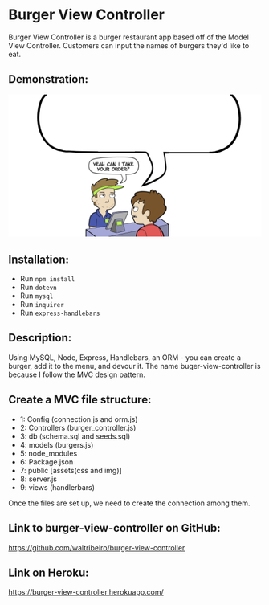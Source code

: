 # Burger View Controller
Burger View Controller is a burger restaurant app based off of the Model View Controller. Customers can input the names of burgers they'd like to eat.

## Demonstration:
![burger view controller](public/img/hypno-burger-1.png)

## Installation: 
- Run `npm install`
- Run `dotevn`
- Run `mysql`
- Run `inquirer`
- Run `express-handlebars`

## Description:

Using MySQL, Node, Express, Handlebars, an ORM - you can create a burger, add it to the menu, and devour it. The name buger-view-controller is because I follow the MVC design pattern.

## Create a MVC file structure: 

- 1: Config (connection.js and orm.js)
- 2: Controllers (burger_controller.js)
- 3: db (schema.sql and seeds.sql)
- 4: models (burgers.js)
- 5: node_modules
- 6: Package.json
- 7: public [assets(css and img)]
- 8: server.js
- 9: views (handlerbars)

Once the files are set up, we need to create the connection among them.


## Link to burger-view-controller on GitHub:

https://github.com/waltribeiro/burger-view-controller

## Link on Heroku:
https://burger-view-controller.herokuapp.com/


